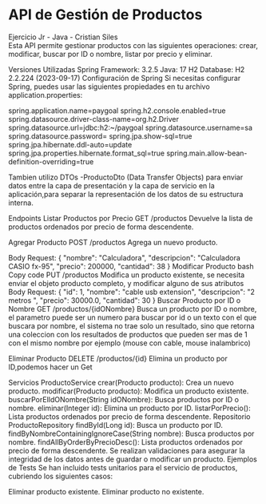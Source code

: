 # API de Gestión de Productos
Ejercicio Jr - Java - Cristian Siles   
Esta API permite gestionar productos con las siguientes operaciones: crear, modificar, buscar por ID o nombre, listar por precio y eliminar.

Versiones Utilizadas
Spring Framework: 3.2.5
Java: 17
H2 Database: H2 2.2.224 (2023-09-17)
Configuración de Spring
Si necesitas configurar Spring, puedes usar las siguientes propiedades en tu archivo application.properties:

spring.application.name=paygoal
spring.h2.console.enabled=true
spring.datasource.driver-class-name=org.h2.Driver
spring.datasource.url=jdbc:h2:~/paygoal
spring.datasource.username=sa
spring.datasource.password=
spring.jpa.show-sql=true
spring.jpa.hibernate.ddl-auto=update
spring.jpa.properties.hibernate.format_sql=true
spring.main.allow-bean-definition-overriding=true

Tambien utilizo DTOs -ProductoDto (Data Transfer Objects) para enviar datos entre la capa de presentación y la capa de servicio en la aplicación,para separar la representación de los datos de su estructura interna.

Endpoints
Listar Productos por Precio
GET /productos
Devuelve la lista de productos ordenados por precio de forma descendente.

Agregar Producto
POST /productos
Agrega un nuevo producto.

Body Request:
{
  "nombre": "Calculadora",
  "descripcion": "Calculadora CASIO fx-95",
  "precio": 200000,
  "cantidad": 38
}
Modificar Producto
bash
Copy code
PUT /productos
Modifica un producto existente, se necesita enviar el objeto producto completo, y modificar alguno de sus atributos
Body Request:
{
    "id": 1,
    "nombre": "cable usb extension",
    "descripcion": "2 metros ",
    "precio": 30000.0,
    "cantidad": 30
}
Buscar Producto por ID o Nombre
GET /productos/{idONombre}
Busca un producto por ID o nombre, el parametro puede ser un numero para buscar por id o un texto con el que buscara por nombre,
el sistema no trae solo un resultado, sino que retorna una coleccion con los resultados de productos que pueden ser mas de 1 con 
el mismo nombre por ejemplo (mouse con cable, mouse inalambrico)

Eliminar Producto
DELETE /productos/{id}
Elimina un producto por ID,podemos hacer un Get

Servicios
ProductoService
crear(Producto producto): Crea un nuevo producto.
modificar(Producto producto): Modifica un producto existente.
buscarPorElIdONombre(String idONombre): Busca productos por ID o nombre.
eliminar(Integer id): Elimina un producto por ID.
listarPorPrecio(): Lista productos ordenados por precio de forma descendente.
Repositorio
ProductoRepository
findById(Long id): Busca un producto por ID.
findByNombreContainingIgnoreCase(String nombre): Busca productos por nombre.
findAllByOrderByPrecioDesc(): Lista productos ordenados por precio de forma descendente.
Se realizan validaciones para asegurar la integridad de los datos antes de guardar o modificar un producto.
Ejemplos de Tests
Se han incluido tests unitarios para el servicio de productos, cubriendo los siguientes casos:

Eliminar producto existente.
Eliminar producto no existente.
